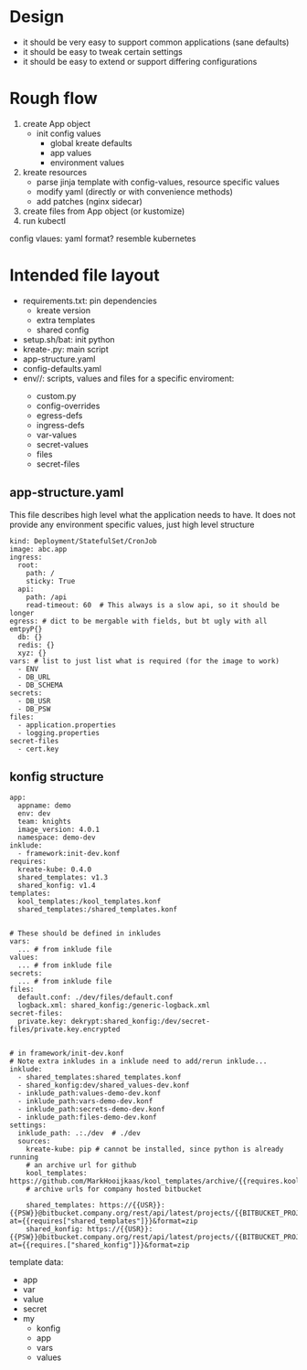 # Design

- it should be very easy to support common applications (sane defaults)
- it should be easy to tweak certain settings
- it should be easy to extend or support differing configurations

# Rough flow
1. create App object
   - init config values
     - global kreate defaults
     - app values
     - environment values
2. kreate resources
   - parse jinja template with config-values, resource specific values
   - modify yaml (directly or with convenience methods)
   - add patches (nginx sidecar)
3. create files from App object (or kustomize)
4. run kubectl

config vlaues: yaml format?
resemble kubernetes

# Intended file layout
- requirements.txt: pin dependencies
  * kreate version
  * extra templates
  * shared config
- setup.sh/bat: init python
- kreate-<app>.py: main script
- app-structure.yaml
- config-defaults.yaml
- env/<env>/: scripts, values and files for a specific enviroment:
  - custom.py
  - config-overrides
  - egress-defs
  - ingress-defs
  - var-values
  - secret-values
  - files
  - secret-files


## app-structure.yaml
This file describes high level what the application needs to have.
It does not provide any environment specific values, just high level structure
```
kind: Deployment/StatefulSet/CronJob
image: abc.app
ingress:
  root:
    path: /
    sticky: True
  api:
    path: /api
    read-timeout: 60  # This always is a slow api, so it should be longer
egress: # dict to be mergable with fields, but bt ugly with all emtpyP{}
  db: {}
  redis: {}
  xyz: {}
vars: # list to just list what is required (for the image to work)
  - ENV
  - DB_URL
  - DB_SCHEMA
secrets:
  - DB_USR
  - DB_PSW
files:
  - application.properties
  - logging.properties
secret-files
  - cert.key
```

## konfig structure
```
app:
  appname: demo
  env: dev
  team: knights
  image_version: 4.0.1
  namespace: demo-dev
inklude:
  - framework:init-dev.konf
requires:
  kreate-kube: 0.4.0
  shared_templates: v1.3
  shared_konfig: v1.4
templates:
  kool_templates:/kool_templates.konf
  shared_templates:/shared_templates.konf


# These should be defined in inkludes
vars:
  ... # from inklude file
values:
  ... # from inklude file
secrets:
  ... # from inklude file
files:
  default.conf: ./dev/files/default.conf
  logback.xml: shared_konfig:/generic-logback.xml
secret-files:
  private.key: dekrypt:shared_konfig:/dev/secret-files/private.key.encrypted


# in framework/init-dev.konf
# Note extra inkludes in a inklude need to add/rerun inklude...
inklude:
  - shared_templates:shared_templates.konf
  - shared_konfig:dev/shared_values-dev.konf
  - inklude_path:values-demo-dev.konf
  - inklude_path:vars-demo-dev.konf
  - inklude_path:secrets-demo-dev.konf
  - inklude_path:files-demo-dev.konf
settings:
  inklude_path: .:./dev  # ./dev
  sources:
    kreate-kube: pip # cannot be installed, since python is already running
    # an archive url for github
    kool_templates: https://github.com/MarkHooijkaas/kool_templates/archive/{{requires.kool_templates}}.zip
    # archive urls for company hosted bitbucket

    shared_templates: https://{{USR}}:{{PSW}}@bitbucket.company.org/rest/api/latest/projects/{{BITBUCKET_PROJECT}}/repos/shared_templates/archive?at={{requires["shared_templates"]}}&format=zip
    shared_konfig: https://{{USR}}:{{PSW}}@bitbucket.company.org/rest/api/latest/projects/{{BITBUCKET_PROJECT}}/repos/shared_konfig/archive?at={{requires.["shared_konfig"]}}&format=zip

```
template data:
- app
- var
- value
- secret
- my
  - konfig
  - app
  - vars
  - values
